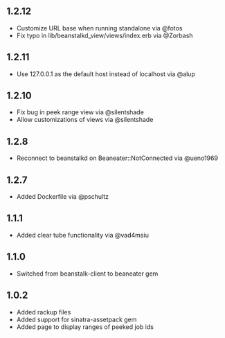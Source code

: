 1.2.12
-----------

- Customize URL base when running standalone via @fotos 
- Fix typo in lib/beanstalkd_view/views/index.erb via @Zorbash

1.2.11
-----------

- Use 127.0.0.1 as the default host instead of localhost via @alup

1.2.10
-----------

- Fix bug in peek range view via @silentshade
- Allow customizations of views via @silentshade

1.2.8
-----------

- Reconnect to beanstalkd on Beaneater::NotConnected via @ueno1969

1.2.7
-----------

- Added Dockerfile via @pschultz

1.1.1
-----------

- Added clear tube functionality via @vad4msiu


1.1.0
-----------

- Switched from beanstalk-client to beaneater gem


1.0.2
-----------

- Added rackup files
- Added support for sinatra-assetpack gem
- Added page to display ranges of peeked job ids
